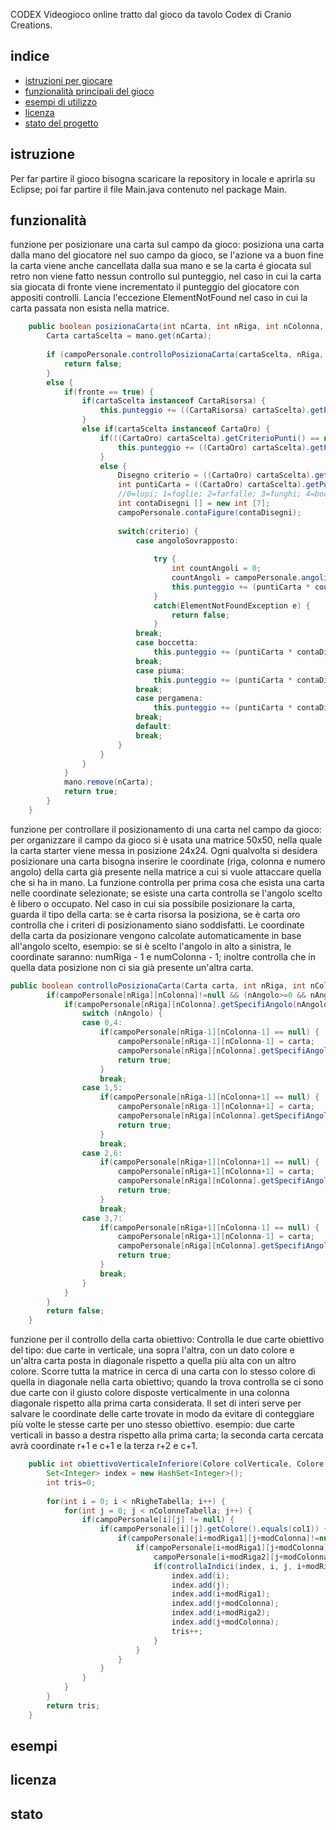 CODEX 
Videogioco online tratto dal gioco da tavolo Codex di Cranio Creations.

## indice
- [istruzioni per giocare](#istruzione)
- [funzionalità principali del gioco](#funzionalità)
- [esempi di utilizzo](#esempi)
- [licenza](#licenza)
- [stato del progetto](#stato)

## istruzione

Per far partire il gioco bisogna scaricare la repository in locale e aprirla su Eclipse; poi far partire il file Main.java contenuto nel package Main.

## funzionalità
funzione per posizionare una carta sul campo da gioco:
posiziona una carta dalla mano del giocatore nel suo campo da gioco, se l'azione va a buon fine la carta viene anche cancellata dalla sua mano e 
se la carta é giocata sul retro non viene fatto nessun controllo sul punteggio,
nel caso in cui la carta sia giocata di fronte viene incrementato il punteggio del giocatore con appositi controlli.
Lancia l'eccezione ElementNotFound nel caso in cui la carta passata non esista nella matrice.

```java
	public boolean posizionaCarta(int nCarta, int nRiga, int nColonna, int nAngolo, boolean fronte) {
		Carta cartaScelta = mano.get(nCarta);
		
		if (campoPersonale.controlloPosizionaCarta(cartaScelta, nRiga, nColonna, nAngolo) == false) {
			return false;
		}
		else {
			if(fronte == true) {
				if(cartaScelta instanceof CartaRisorsa) {
					this.punteggio += ((CartaRisorsa) cartaScelta).getPunti();
				}
				else if(cartaScelta instanceof CartaOro) {
					if(((CartaOro) cartaScelta).getCriterioPunti() == null) {
						this.punteggio += ((CartaOro) cartaScelta).getPunti();
					}
					else {
						Disegno criterio = ((CartaOro) cartaScelta).getCriterioPunti();
						int puntiCarta = ((CartaOro) cartaScelta).getPunti();
						//0=lupi; 1=foglie; 2=farfalle; 3=funghi; 4=boccetta; 5=piuma; 6=pergamena
						int contaDisegni [] = new int [7];
						campoPersonale.contaFigure(contaDisegni);
						
						switch(criterio) {
							case angoloSovrapposto:
								
								try {
									int countAngoli = 0;
									countAngoli = campoPersonale.angoliSovrapposti(cartaScelta);
									this.punteggio += (puntiCarta * countAngoli);
								}
								catch(ElementNotFoundException e) {
									return false;
								}
							break;
							case boccetta:
								this.punteggio += (puntiCarta * contaDisegni[4]);
							break;
							case piuma:
								this.punteggio += (puntiCarta * contaDisegni[5]);
							break;
							case pergamena:
								this.punteggio += (puntiCarta * contaDisegni[6]);
							break;
							default:
							break;
						}
					}
				}
			}
			mano.remove(nCarta);
			return true;
		}		
	}
```

funzione per controllare il posizionamento di una carta nel campo da gioco: 
per organizzare il campo da gioco si è usata una matrice 50x50, nella quale la carta starter viene messa in posizione 24x24.
Ogni qualvolta si desidera posizionare una carta bisogna inserire le coordinate (riga, colonna e numero angolo) della carta già presente nella matrice a cui si vuole attaccare quella che si ha in mano.
La funzione controlla per prima cosa che esista una carta nelle coordinate selezionate; se esiste una carta controlla se l'angolo scelto è libero o occupato.
Nel caso in cui sia possibile posizionare la carta, guarda il tipo della carta: se è carta risorsa la posiziona, se è carta oro controlla che i criteri di posizionamento siano soddisfatti.
Le coordinate della carta da posizionare vengono calcolate automaticamente in base all'angolo scelto, esempio: se si è scelto l'angolo in alto a sinistra, le coordinate saranno: numRiga - 1 e numColonna - 1;
inoltre controlla che in quella data posizione non ci sia già presente un'altra carta.
```java
public boolean controlloPosizionaCarta(Carta carta, int nRiga, int nColonna, int nAngolo) {
		if(campoPersonale[nRiga][nColonna]!=null && (nAngolo>=0 && nAngolo<8) && campoPersonale[nRiga][nColonna].getSpecifiAngolo(nAngolo)!=null) {
			if(campoPersonale[nRiga][nColonna].getSpecifiAngolo(nAngolo).getOccupato()==false && controllaCarta(carta)==true) {
				switch (nAngolo) {
				case 0,4:
					if(campoPersonale[nRiga-1][nColonna-1] == null) {
						campoPersonale[nRiga-1][nColonna-1] = carta;
						campoPersonale[nRiga][nColonna].getSpecifiAngolo(nAngolo).setOccupato(true);
						return true;
					}
					break;
				case 1,5:
					if(campoPersonale[nRiga-1][nColonna+1] == null) {
						campoPersonale[nRiga-1][nColonna+1] = carta;
						campoPersonale[nRiga][nColonna].getSpecifiAngolo(nAngolo).setOccupato(true);
						return true;
					}
					break;
				case 2,6:
					if(campoPersonale[nRiga+1][nColonna+1] == null) {
						campoPersonale[nRiga+1][nColonna+1] = carta;
						campoPersonale[nRiga][nColonna].getSpecifiAngolo(nAngolo).setOccupato(true);
						return true;
					}
					break;
				case 3,7:
					if(campoPersonale[nRiga+1][nColonna-1] == null) {
						campoPersonale[nRiga+1][nColonna-1] = carta;
						campoPersonale[nRiga][nColonna].getSpecifiAngolo(nAngolo).setOccupato(true);
						return true;
					}
					break;						
				}				
			}			
		}
		return false;
	}
```
funzione per il controllo della carta obiettivo:
Controlla le due carte obiettivo del tipo: due carte in verticale, una sopra l'altra, con un dato colore e un'altra carta posta in diagonale rispetto a quella più alta con un altro colore.
Scorre tutta la matrice in cerca di una carta con lo stesso colore di quella in diagonale nella carta obiettivo; quando la trova controlla se ci sono due carte con il giusto colore disposte verticalmente
in una colonna diagonale rispetto alla prima carta considerata.
Il set di interi serve per salvare le coordinate delle carte trovate in modo da evitare di conteggiare più volte le stesse carte per uno stesso obiettivo.
esempio: due carte verticali in basso a destra rispetto alla prima carta; la seconda carta cercata avrà coordinate r+1 e c+1 e la terza r+2 e c+1.


```java
	public int obiettivoVerticaleInferiore(Colore colVerticale, Colore col1, int modColonna, int modRiga1, int modRiga2) {
		Set<Integer> index = new HashSet<Integer>();
		int tris=0;
		
		for(int i = 0; i < nRigheTabella; i++) {
			for(int j = 0; j < nColonneTabella; j++) {
				if(campoPersonale[i][j] != null) {
					if(campoPersonale[i][j].getColore().equals(col1)) {
						if(campoPersonale[i+modRiga1][j+modColonna]!=null && campoPersonale[i+modRiga2][j+modColonna]!=null) {
							if(campoPersonale[i+modRiga1][j+modColonna].getColore().equals(colVerticale) &&
								campoPersonale[i+modRiga2][j+modColonna].getColore().equals(colVerticale)) {
								if(controllaIndici(index, i, j, i+modRiga1, j+modColonna, i+modRiga2, j+modColonna)) {
									index.add(i);
									index.add(j);
									index.add(i+modRiga1);
									index.add(j+modColonna);
									index.add(i+modRiga2);
									index.add(j+modColonna);
									tris++;
								}
							}
						}
					}
				}
			}
		}
		return tris;
	}
```

## esempi

## licenza

## stato
